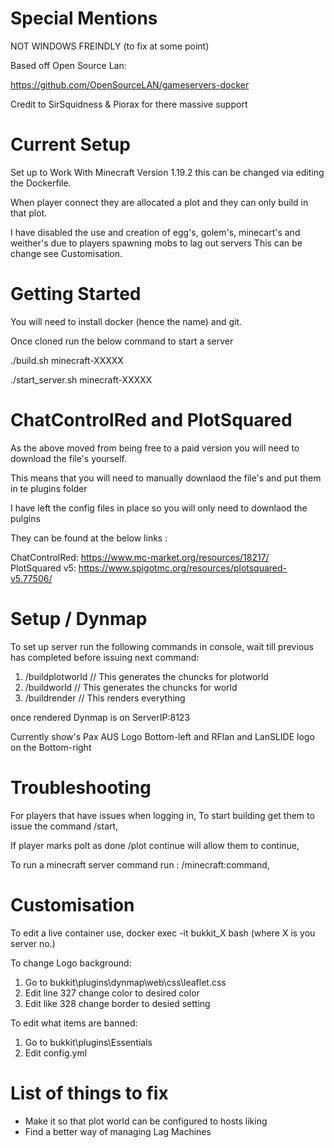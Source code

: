 # Special Mentions

NOT WINDOWS FREINDLY (to fix at some point)

Based off Open Source Lan:

https://github.com/OpenSourceLAN/gameservers-docker

Credit to SirSquidness & Piorax for there massive support

# Current Setup

Set up to Work With Minecraft Version 1.19.2 this can be changed via editing the Dockerfile. 

When player connect they are allocated a plot and they can only build in that plot.

I have disabled the use and creation of  egg's, golem's, minecart's and weither's due to players spawning mobs to lag out servers
This can be change see Customisation.

# Getting Started

You will need to install docker (hence the name) and git.

Once cloned run the below command to start a server

./build.sh minecraft-XXXXX

./start_server.sh minecraft-XXXXX

# ChatControlRed and PlotSquared

As the above moved from being free to a paid version you will need to download the file's yourself.

This means that you will need to manually downlaod the file's and put them in te plugins folder

I have left the config files in place so you will only need to downlaod the pulgins

They can be found at the below links :

ChatControlRed:  https://www.mc-market.org/resources/18217/  
PlotSquared v5:  https://www.spigotmc.org/resources/plotsquared-v5.77506/ 

# Setup / Dynmap

To set up server run the following commands in console, wait till previous has completed before issuing next command:
1. /buildplotworld        // This generates the chuncks for plotworld
2. /buildworld            // This generates the chuncks for world
3. /buildrender           // This renders everything

once rendered Dynmap is on ServerIP:8123

Currently show's Pax AUS Logo Bottom-left and RFlan and LanSLIDE logo on the Bottom-right

# Troubleshooting
  
For players that have issues when logging in, To start building get them to issue the command /start,

If player marks polt as done /plot continue will allow them to continue,

To run a minecraft server command run : /minecraft:command,


# Customisation

To edit a live container use, docker exec -it bukkit_X bash (where X is you server no.)

To change Logo background:
 1.  Go to bukkit\plugins\dynmap\web\css\leaflet.css
 2.  Edit line 327 change color to desired color 
 3.  Edit like 328 change border to desied setting

To edit what items are banned:
1.  Go to bukkit\plugins\Essentials
2.  Edit config.yml

# List of things to fix

- Make it so that plot world can be configured to hosts liking
- Find a better way of managing Lag Machines
